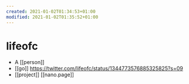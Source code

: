 ```yaml
---
created: 2021-01-02T01:34:53+01:00
modified: 2021-01-02T01:35:52+01:00
---
```


# lifeofc

- A [[person]]
- [[go]] https://twitter.com/lifeofc/status/1344773576885325825?s=09
- [[project]] [[nano.page]]
